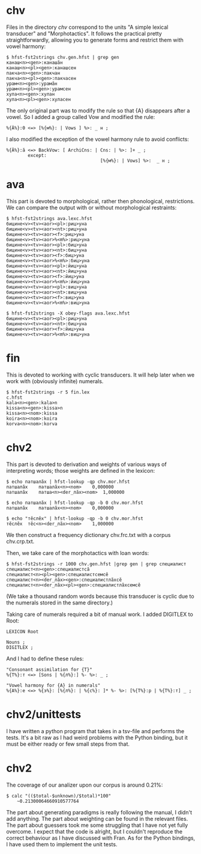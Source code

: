 # chv
Files in the directory *chv* correspond to the units "A simple lexical transducer" and "Morphotactics". It follows the practical pretty straightforwardly, allowing you to generate forms and restrict them with vowel harmony:
```
$ hfst-fst2strings chv.gen.hfst | grep gen
канаш<n><gen>:канашӑн
канаш<n><pl><gen>:канашсен
пакча<n><gen>:пакчан
пакча<n><pl><gen>:пакчасен
урам<n><gen>:урамӑн
урам<n><pl><gen>:урамсен
хула<n><gen>:хулан
хула<n><pl><gen>:хуласен
```
The only original part was to modify the rule so that {A} disappears after a vowel. So I added a group called Vow and modified the rule:
```
%{Ă%}:0 <=> [%{м%}: | Vows ] %>: _ н ;
```
I also modified the exception of the vowel harmony rule to avoid conflicts:
```
%{Ă%}:ӑ <=> BackVow: [ ArchiCns: | Cns: | %>: ]+ _ ;
        except:
                                   [%{м%}: | Vows] %>:  _ н ;
```
# ava
This part is devoted to morphological, rather then phonological, restrictions. We can compare the output with or without morphological restraints:
```
$ hfst-fst2strings ava.lexc.hfst 
бицине<v><tv><aor><pl>:риц>уна
бицине<v><tv><aor><nt>:риц>уна
бицине<v><tv><aor><f>:риц>уна
бицине<v><tv><aor>%<m%>:риц>уна
бицине<v><tv><aor><pl>:биц>уна
бицине<v><tv><aor><nt>:биц>уна
бицине<v><tv><aor><f>:биц>уна
бицине<v><tv><aor>%<m%>:биц>уна
бицине<v><tv><aor><pl>:йиц>уна
бицине<v><tv><aor><nt>:йиц>уна
бицине<v><tv><aor><f>:йиц>уна
бицине<v><tv><aor>%<m%>:йиц>уна
бицине<v><tv><aor><pl>:виц>уна
бицине<v><tv><aor><nt>:виц>уна
бицине<v><tv><aor><f>:виц>уна
бицине<v><tv><aor>%<m%>:виц>уна

$ hfst-fst2strings -X obey-flags ava.lexc.hfst
бицине<v><tv><aor><pl>:риц>уна
бицине<v><tv><aor><nt>:биц>уна
бицине<v><tv><aor><f>:йиц>уна
бицине<v><tv><aor>%<m%>:виц>уна
```

# fin
This is devoted to working with cyclic transducers. It will help later when we work with (obviously infinite) numerals.
```
$ hfst-fst2strings -r 5 fin.lex
c.hfst
kala<n><gen>:kala>n
kissa<n><gen>:kissa>n
kissa<n><nom>:kissa
koira<n><nom>:koira
korva<n><nom>:korva
```

# chv2
This part is devoted to derivation and weights of various ways of interpreting words; those weights are defined in the lexicon:
```
$ echo патшалӑх | hfst-lookup -qp chv.mor.hfst 
патшалӑх	патшалӑх<n><nom>	0,000000
патшалӑх	патша<n><der_лӑх><nom>	1,000000

$ echo патшалӑх | hfst-lookup -qp -b 0 chv.mor.hfst 
патшалӑх	патшалӑх<n><nom>	0,000000

$ echo "тӗслӗх" | hfst-lookup -qp -b 0 chv.mor.hfst 
тӗслӗх	тӗс<n><der_лӑх><nom>	1,000000
```
We then construct a frequency dictionary chv.frc.txt with a corpus chv.crp.txt.

Then, we take care of the morphotactics with loan words:
```
$ hfst-fst2strings -r 1000 chv.gen.hfst |grep gen | grep специалист
специалист<n><gen>:специалистсӑ
специалист<n><pl><gen>:специалистсемсӗ
специалист<n><der_лӑх><gen>:специалистлӑхсӗ
специалист<n><der_лӑх><pl><gen>:специалистлӑхсемсӗ
```
(We take a thousand random words because this transducer is cyclic due to the numerals stored in the same directory.)

Taking care of numerals required a bit of manual work.
I added DIGITLEX to Root:

```
LEXICON Root

Nouns ;
DIGITLEX ;
```

And I had to define these rules:
```
"Consonant assimilation for {Т}"
%{Т%}:т <=> [Sons | %{л%}:] %- %>: _ ;

"Vowel harmony for {A} in numerals"
%{А%}:е <=> %{э%}: [%{л%}: | %{с%}: ]* %- %>: [%{Т%}:р | %{Т%}:т] _ ;
```

# chv2/unittests
I have written a python program that takes in a tsv-file and performs the tests. It's a bit raw as I had weird problems with the Python binding, but it must be either ready or few small steps from that.

# chv2
The coverage of our analizer upon our corpus is around 0.21%:
```
$ calc "(($total-$unknown)/$total)*100"
	~0.21300064660910577764

```
The part about generating paradigms is really following the manual, I didn't add anything.
The part about weighting can be found in the relevant files.
The part about guessers took me some struggling that I have not yet fully overcome. I expect that the code is alright, but I couldn't reproduce the correct behaviour as I have discussed with Fran.
As for the Python bindings, I have used them to implement the unit tests.
